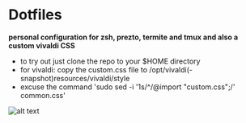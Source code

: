 # Dotfiles

**personal configuration for zsh, prezto, termite and tmux and also a custom vivaldi CSS**

- to try out just clone the repo to your $HOME directory 
- for vivaldi: copy the custom.css file to /opt/vivaldi(-snapshot)resources/vivaldi/style
- excuse the command 'sudo sed -i '1s/^/@import "custom.css";/' common.css'

![alt text](https://raw.githubusercontent.com/Madkita/Dotfiles/master/Screenshot_20171204_134757.png)
